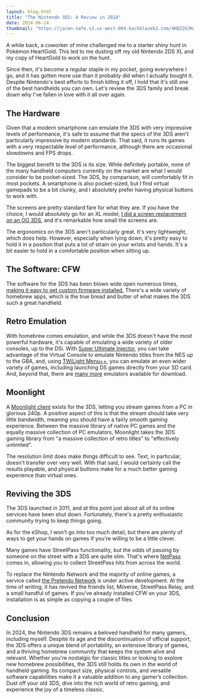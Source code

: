 ```yaml
---
layout: blog.html
title: "The Nintendo 3DS: A Review in 2024"
date: 2024-06-14
thumbnail: "https://jacen-safe.s3.us-west-004.backblazeb2.com/4HQZ2UJKmqXh.png"
---
```


A while back, a coworker of mine challenged me to a starter shiny hunt in Pokémon HeartGold. This led to me dusting off my old Nintendo 2DS XL and my copy of HeartGold to work on the hunt.

Since then, it's become a regular staple in my pocket, going everywhere I go, and it has gotten more use than it probably did when I actually bought it. Despite Nintendo's best efforts to finish killing it off, I hold that it's still one of the best handhelds you can own. Let's review the 3DS family and break down why I've fallen in love with it all over again.
<!-- more -->

## The Hardware

Given that a modern smartphone can emulate the 3DS with very impressive levels of performance, it's safe to assume that the specs of the 3DS aren't particularly impressive by modern standards. That said, it runs its games with a very respectable level of performance, although there are occasional slowdowns and FPS drops.

The biggest benefit to the 3DS is its size. While definitely portable, none of the many handheld computers currently on the market are what I would consider to be pocket-sized. The 3DS, by comparison, will comfortably fit in most pockets. A smartphone is also pocket-sized, but I find virtual gamepads to be a bit clunky, and I absolutely prefer having physical buttons to work with.

The screens are pretty standard fare for what they are. If you have the choice, I would absolutely go for an XL model; [I did a screen replacement on an OG 3DS](https://mastodon.jacen.moe/@jacenboy/112329370101124518), and it's remarkable how small the screens are.

The ergonomics on the 3DS aren't particularly great. It's very lightweight, which does help. However, especially when lying down, it's pretty easy to hold it in a position that puts a lot of strain on your wrists and hands. It's a bit easier to hold in a comfortable position when sitting up.

## The Software: CFW

The software for the 3DS has been blown wide open numerous times, [making it easy to get custom firmware installed.](https://3ds.hacks.guide) There's a wide variety of homebrew apps, which is the true bread and butter of what makes the 3DS such a great handheld.

## Retro Emulation

With homebrew comes emulation, and while the 3DS doesn't have the most powerful hardware, it's capable of emulating a wide variety of older consoles, up to the DSi. With [Super Ultimate Injector](https://www.gamebrew.org/wiki/New_Super_Ultimate_Injector_3DS), you can take advantage of the Virtual Console to emulate Nintendo titles from the NES up to the GBA, and, using [TWiLight Menu++](https://github.com/DS-Homebrew/TWiLightMenu), you can emulate an even wider variety of games, including launching DS games directly from your SD card. And, beyond that, there are [many more](https://wiki.gbatemp.net/wiki/List_of_3DS_homebrew_emulators) emulators available for download.

## Moonlight

A [Moonlight client](https://github.com/zoeyjodon/moonlight-N3DS) exists for the 3DS, letting you stream games from a PC in glorious 240p. A positive aspect of this is that the stream should take very little bandwidth, meaning you should have a fairly smooth gaming experience. Between the massive library of native PC games and the equally massive collection of PC emulators, Moonlight takes the 3DS gaming library from "a massive collection of retro titles" to "effectively unlimited".

The resolution limit does make things difficult to see. Text, in particular, doesn't transfer over very well. With that said, I would certainly call the results playable, and physical buttons make for a much better gaming experience than virtual ones.

## Reviving the 3DS

The 3DS launched in 2011, and at this point just about all of its online services have been shut down. Fortunately, there's a pretty enthusiastic community trying to keep things going.

As for the eShop, I won't go into too much detail, but there are plenty of ways to get your hands on games if you're willing to be a little clever.

Many games have StreetPass functionality, but the odds of passing by someone on the street with a 3DS are quite slim. That's where [NetPass](https://gitlab.com/3ds-netpass/netpass) comes in, allowing you to collect StreetPass hits from across the world.

To replace the Nintendo Network and the majority of online games, a service called [the Pretendo Network](https://pretendo.network) is under active development. At the time of writing, it has revived the friends list, Miiverse, StreetPass Relay, and a small handful of games. If you've already installed CFW on your 3DS, installation is as simple as copying a couple of files.

## Conclusion

In 2024, the Nintendo 3DS remains a beloved handheld for many gamers, including myself. Despite its age and the discontinuation of official support, the 3DS offers a unique blend of portability, an extensive library of games, and a thriving homebrew community that keeps the system alive and relevant. Whether you're nostalgic for classic titles or looking to explore new homebrew possibilities, the 3DS still holds its own in the world of handheld gaming. Its compact size, physical controls, and versatile software capabilities make it a valuable addition to any gamer’s collection. Dust off your old 3DS, dive into the rich world of retro gaming, and experience the joy of a timeless classic.
